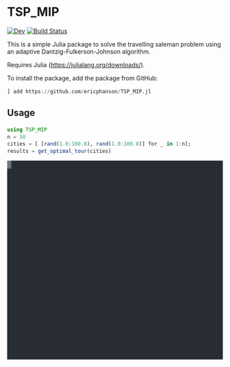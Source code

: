 # TSP_MIP

[![Dev](https://img.shields.io/badge/docs-dev-blue.svg)](https://ericphanson.github.io/TSP_MIP.jl/dev)
[![Build Status](https://travis-ci.com/ericphanson/TSP_MIP.jl.svg?branch=master)](https://travis-ci.com/ericphanson/TSP_MIP.jl)

This is a simple Julia package to solve the travelling saleman problem using an adaptive Dantzig-Fulkerson-Johnson algorithm.

Requires Julia (<https://julialang.org/downloads/>).

To install the package, add the package from GitHub:
```julia
] add https://github.com/ericphanson/TSP_MIP.jl
```

## Usage

```julia
using TSP_MIP
n = 50
cities = [ [rand(1.0:100.0), rand(1.0:100.0)] for _ in 1:n];
results = get_optimal_tour(cities)
```

![Example](example.svg)